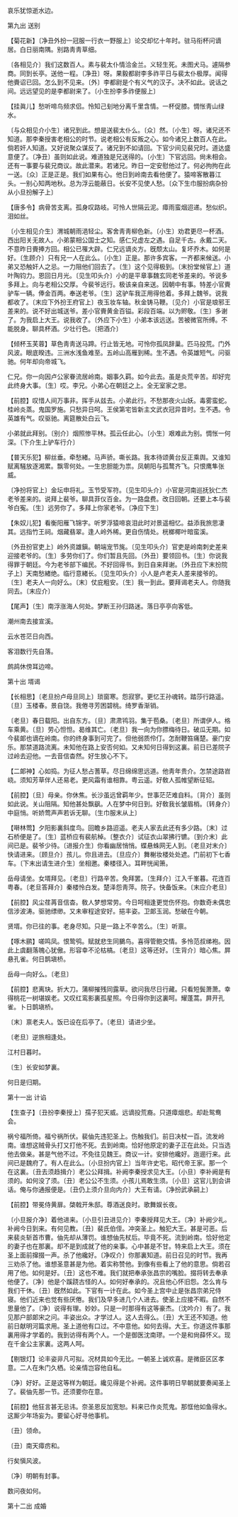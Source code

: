 <!-- { "loadSidebar": true } -->



哀乐犹惊逝水边。 

第九出
送别

【菊花新】〔净丑外扮一冠服一行衣一野服上〕论交却忆十年时。驻马衔杯问谪居。白日丽南隅。别路靑靑草细。

〔各相见介〕我们这数百人。素与裴太仆情洽金兰。义轻生死。未图犬马。遽隔参商。同到长亭。送他一程。〔净丑〕呀。果毅都尉李多祚平日与裴太仆极厚。闻得他賷诏已回。怎么到不见来。〔外〕李都尉是个有义气的汉子。决不如此。说话之间。远远望见的是李都尉来了。〔小生扮李多祚便服上〕 

【挂眞儿】愁听啼鸟频求侣。怜知己刬地分离千里含情。一杯促膝。惆怅靑山绿水。

〔与众相见介小生〕诸兄到此。想是送裴太仆么。〔众〕然。〔小生〕呀。诸兄还不知道。那李秦授害老相公的时节。说老相公有反叛之心。如今诸兄上数百人在此。倘若奸人知道。又好说聚众谋反了。诸兄到不如请回。下官少间见裴兄时。道达盛意便了。〔净丑〕虽则如此说。难道独是兄送得的。〔小生〕下官远回。尙未相会。还有一事要与裴兄商议。故此潜来。若诸兄。昨日一定安慰他过了。何必拘拘在此一送。〔众〕正是正是。我们如果有心。他日到岭南去看他便了。猿啼客散暮江头。一别心知两地秋。总为浮云能蔽日。长安不见使人愁。〔众下生巾服扮病杂扮从小旦扮解子上〕 

【唐多令】病骨苦支离。孤身叹路岐。可怜人世隔云泥。瘴雨蛮烟迢递。愁似织。泪如丝。

〔小生相见介生〕渭城朝雨浥轻尘。客舍靑靑柳色新。〔小生〕劝君更尽一杯酒。西出阳关无故人。小弟蒙相公国士之知。感仁兄虚左之遇。自足千古。永戴二天。不意昨日賷捧方回。相公已罹大辟。仁兄远谪炎方。旣颓太山。复坏乔木。如何是好。〔生顾介〕只有兄一人在此么。〔小生〕正是。那许多宾客。一齐都来候送。小弟又恐触奸人之忌。一力阻他们回去了。〔生〕这个见得极到。〔末扮堂候官上〕道叶陶钧力。恩回日月光。〔见生叩头介〕小的是平章事魏玄同老爷差来的。爷说多多拜上。向与老相公交厚。今裴爷远行。极该亲自来送。因朝中有事。特差小官賷驴车一辆。俸金百两。奉送老爷。〔生〕这驴车我正用得他着。多拜上魏爷。说我都收了。〔末应下外扮王府官上〕夜玉妆车轴。秋金铸马鞭。〔见介〕小官是琅邪王差来的。说不好出城送爷。差小官賷黄金百镒。彩段百端。以为赆敬。〔生〕多谢了。为我启上大王。说我收了。〔外应下小生〕小弟本该远送。苦被微官所缚。不能脱身。聊具杯酒。少壮行色。〔把酒介〕 

【倾杯玉芙蓉】草色靑靑送马蹄。行止皆无地。可怜你孤凤辞巢。匹马投荒。门外风波。眼底暌违。三洲水浅鱼难至。五岭山高雁到稀。生不遇。令英雄短气。问驱驰。何年却向帝城飞。

仁兄。你一向因卢公家眷流居岭南。姻事久羁。如今此去。虽是炎荒辛苦。却好完此终身大事。〔生〕哎。李兄。小弟心在朝廷之上。全无室家之思。 

【前腔】叹惜人间万事非。挥手从兹去。小弟此行。不愁那夜火山妖。毒雾蛮蛇。桂岭炎蒸。鬼国罗施。只愁异日呵。王侯第宅皆新主文武衣冠异昔时。生不遇。令英雄有气。叹驱驰。离筵散处白云飞。

小弟就此拜别。〔别介〕烟照惨平林。孤云任此心。〔小生〕艰难此为别。惆怅一何深。〔下介生上驴车行介〕 

【普天乐犯】柳丝垂。牵愁緖。马声骄。嘶长路。我本待颂黄台反正乘舆。又谁知赋离騒放逐湘累。飘零何处。一生忠胆能为祟。凤朝阳与孤鹜齐飞。只恨鹰隼张威。

〔净扮将官上〕金坛申将礼。玉节受军符。〔见生叩头介〕小官是河南巡抚狄仁杰老爷差来的。说拜上裴爷。聊具菲仪百金。为一路盘费。改日回朝。还要上本与裴爷白寃。〔生〕远劳你了。多拜上你家老爷。〔净应下生〕 

【朱奴儿犯】看衡阳雁飞锦字。听罗浮猿啼哀泪此时对景遥相忆。益添我旅思凄其。远指竹王祠。烟藏翡翠。逢人岭外稀。更自伤情处。桄榔椰叶暗蛮溪。

〔外丑扮官吏上〕岭外资雄鎭。朝端宠节旄。〔见生叩头介〕官吏是岭南刺史差来迎接老爷的。〔生〕多劳你们了。你们暂且先回。〔外丑〕要领回书。〔生〕你说我得罪于朝廷。今为老爷部下编民。不好回得书。到日自来拜谢。〔外丑应下末扮院子上〕天南愁緖绝。临行意緖长。〔见生叩头介〕小人是卢老夫人差来接爷的。〔生〕老夫人一向好么。〔末〕仗庇粗安。〔生〕我一到此。要拜谒老夫人。你随我同去。〔末应介〕 

【尾声】〔生〕南浮涨海人何处。梦断王孙归路迷。落日亭亭向客低。

潮州南去接宣溪。



云水苍茫日向西。

客泪数行先自落。



鹧鸪休傍耳边啼。 

第十出
壻谒

【长相思】〔老旦扮卢母旦同上〕琐窗寒。怨寂寥。更忆王孙魂转。踏莎行路遥。〔旦〕玉楼春。景自饶。我倦寻芳困碧桃。绮罗香渐销。

〔老旦〕春日载阳。出自东方。〔旦〕肃肃鸨羽。集于苞桑。〔老旦〕所谓伊人。格车乘黄。〔旦〕劳心怛怛。曷维其亡。〔老旦〕我一向为你摽梅待日。破瓜无期。如今裴郞也谪在岭南。你的终身事到可完了。但他弱质伶仃。怎耐鞭笞痛楚。豪门安乐。那禁道路流离。未知他在路上安否何如。又未知何日得到这裏。前日已差院子过岭去迎他。一去音信杳然。好生放心不下。 

【二郞神】心如捣。为征人愁占蓍草。尽日绵绵思远道。他靑年贵介。怎禁途路岧峣。须知芳草伴人还易老。更风霜有谁相靠。粤云遥。好敎人孤帷望断征轺。

【前腔】〔旦〕母亲。你休焦。长沙虽远曾羁年少。世事茫茫难自料。〔背介〕虽则如此说。关山阻隔。知他甚处飘飖。人在梦中何日到。好敎我长皱眉梢。〔转身介〕中庭悄。听娇莺声声若诉无聊。〔生巾服末从上〕 

【啭林莺】夕阳影裏斜度鸟。回瞻乡路迢遥。老夫人家去此还有多少路。〔末〕过石桥便是了。〔生〕蓝桥应有裴航棹。〔整衣介〕试征衣山翠拂行镳。〔到介末〕此间已是。裴爷少待。〔进报介生〕你看幽居悄悄。蝶悬蛛网无人到。〔老旦对末介〕快请进来。〔顾旦介〕孩儿。你且进去。〔旦应介〕舞榭妆楼处处遮。门前初下七香车。〔下末出请生进介生〕坐相邀。秦楼径入。耳畔恍闻箫。

岳母请坐。女壻拜见。〔老旦〕行路辛苦。免拜罢。〔生拜介〕江入千峯暮。花连百粤春。〔老旦答拜介〕秦楼怜白发。楚泽怨靑萍。院子。快备饭来。〔末应介老旦〕 

【前腔】风尘荏苒音信杳。敎人梦想常劳。今日呵相逢更觉伤怀抱。你数奇未偶忠信涉波涛。驱驰缥缈。又未审程途安好。挹丰姿。卫郞玉润。愁破在今朝。

贤壻。你已往的事。老身尽知。只是一路上不辛苦么。〔生〕听禀。 

【啄木鹂】嗟鸣凤。恨鸷鸮。赋就悲生同鵩鸟。喜得管鲍交情。多怜范叔绨袍。因此上虞翻落魄心犹傲。形容幸不沦枯槁。〔老旦〕这等还好。〔生背介〕暗心焦。屛悬孔雀。何日鹊塡桥。

岳母一向好么。〔老旦〕 

【前腔】悲离玦。折大刀。蒲柳摧残同露草。欲问我尽日行藏。只看短鬓萧萧。幸得桃花一树堪娱老。又叹红鸾影裏孤星照。今日得你到这裏呵。耀蓬蒿。屛开孔雀。卜日鹊塡桥。

〔末〕禀老夫人。饭已设在后亭了。〔老旦〕请进少坐。 

〔老旦〕逆旅相逢处。



江村日暮时。

〔生〕长安如梦裏。



何日是归期。 

第十一出
计谄

【生查子】〔丑扮李秦授上〕孺子犯天威。远谪投荒裔。只道瘴烟悲。却赴鸳鸯会。

祸兮福所倚。福兮祸所伏。裴伷先违犯圣上。伤触我们。前日决杖一百。流发岭南。谁想这贼骨头打又打他不死。去到岭南。恰好他原定的妻子正在此处。只当选他去做亲。甚是气他不过。不免往见魏王。商议一计。安排他纔好。迤逦行来。此间已是魏府了。有人在此么。〔小旦扮内官上〕当年许史宅。昭代帝王家。那一个在这裏。〔丑去须趋揖介〕老公公拜揖。补阙李秦授求见大王。〔小旦〕李补阙是有须的。如何没了须。〔丑〕老公公不生须。小孩儿焉敢生须。〔小旦〕这官儿到会讲话。俺与你通报便是。〔丑仍上须介旦向内介〕大王有请。〔净扮武承嗣上〕 

【前腔】带冕侍黄扉。棨戟开朱邸。尊酒送良时。歌舞娱长夜。

〔小旦报介净〕着他进来。〔小旦引丑进见介〕李秦授拜见大王。〔净〕补阙少礼。补阙今日到来。有何见教。〔丑〕裴氏伯侄。冲突圣上。触犯大王。甚是可恶。后来裴炎斩首市曹。伷先却从薄罚。谁想伷先杖后。毕竟不死。流到岭南。恰好他定的妻子也在那裏。却不是到成就了他的亲事。心中甚是不甘。特来启上大王。须在圣上面前撺掇一声。杀了他纔好。〔净叹介〕你那裏知道。前日召见的时节。我再三劝杀了他。谁想圣意甚是为他。着实称赞他。到像有些看上了他的意思。倘若召用了他。如何是好。〔丑〕这也不难。我们就把奉承张昌宗的嘴脸。掇将转去奉承他便了。〔净〕他是个蹊跷古怪的人。如何好奉承的。况且他心怀旧怨。怎么肯与我们干休。〔丑〕旣然如此。下官有一计在此。如今圣上宫中止是张昌宗弟兄侍寝。他们近来也觉有些厌倦。我们及早多进几个人进去。使圣上应接不暇。自然不思量他了。〔净〕说得有理。妙妙。只是一时那得有这等豪杰。〔沈吟介〕有了。我见那户部郞宋之问。丰姿出众。才学过人。这人去得么。〔丑〕大王还不知道。他前日献明河篇求用。圣上道他有口过。不中意他。如何去得。大王。你道这件事那裏用得才学着的。我到访得有两个人。一个是御医沈南璆。一个是和尙薛怀义。现在千金公主家裏。这两人呵。 

【剔银灯】论丰姿非凡可拟。况材具如今无比。一朝圣上诚欢喜。是微臣区区孝意。二人在朱门久栖。论亲情岂容他自私。

〔净〕好好。正是这等样为朝廷。纔见得是个补阙。这件事明日早朝就要奏闻圣上了。裴伷先那一节。还须要你在意。 

【前腔】他狂言甚无忌讳。奈圣恩反加宽恕。料来已作炎荒鬼。那恇他如鱼得水。这厮少年场妄为。要留心好寻他事机。

〔丑〕领命。 

〔丑〕南天瘴疠和。



行矣愼风波。

〔净〕明朝有封事。



数问夜如何。 

第十二出
成婚

